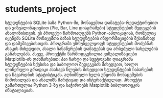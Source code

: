 # students_project
სტუდენტების SQLite ბაზა Python-ში, მონაცემთა დამატება-რედაქტირებით და ვიზუალიზაციებით (Pie, Bar, Line დიაგრამები) სტუდენტების შედეგების ანალიზისთვის. ეს პროექტი წარმოადგენს Python-აპლიკაციას, რომელიც იყენებს SQLite მონაცემთა ბაზას სტუდენტების ინფორმაციების შესანახად და დამუშავებისთვის. პროგრამა უზრუნველყოფს სტუდენტების მოძებნას ასაკის მიხედვით, ახალი ჩანაწერების დამატებას და არსებული სახელების განახლებას. ასევე, პროექტში წარმოდგენილია ვიზუალიზაციები Matplotlib-ის დახმარებით: პაი ჩარტი და სვეტოვანი დიაგრამა სტუდენტების სქესისა და საბოლოო შედეგების მიხედვით, ხოლო ლინერული გრაფიკი ასახავს წლების მიხედვით სტუდენტების ჩაბარების და ჩავარდნის სტატისტიკას. აღნიშნული ხელს უწყობს მონაცემების მიმოხილვას და ანალიზს მარტივად და ინტერაქტიულად. პროექტი გამართულია Python 3-ზე და საჭიროებს Matplotlib ბიბლიოთეკის ინსტალაციას.

